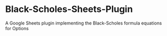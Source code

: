 # Black-Scholes-Sheets-Plugin
A Google Sheets plugin implementing the Black-Scholes formula equations for Options
